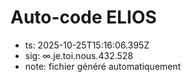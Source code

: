 # Auto-code ELIOS
- ts: 2025-10-25T15:16:06.395Z
- sig: ∞.je.toi.nous.432.528
- note: fichier généré automatiquement